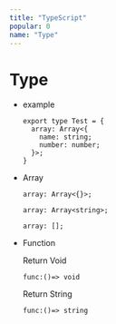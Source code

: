 ```yaml
---
title: "TypeScript"
popular: 0
name: "Type"
---
```


# Type

- example

  ```
  export type Test = {
    array: Array<{
      name: string;
      number: number;
    }>;
  }
  ```

- Array

  ```
  array: Array<{}>;
  ```

  ```
  array: Array<string>;
  ```

  ```
  array: [];
  ```

- Function

  Return Void

  ```
  func:()=> void
  ```

  Return String

  ```
  func:()=> string
  ```
